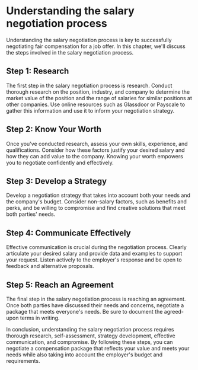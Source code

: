 Understanding the salary negotiation process
=========================================================================================

Understanding the salary negotiation process is key to successfully negotiating fair compensation for a job offer. In this chapter, we'll discuss the steps involved in the salary negotiation process.

Step 1: Research
----------------

The first step in the salary negotiation process is research. Conduct thorough research on the position, industry, and company to determine the market value of the position and the range of salaries for similar positions at other companies. Use online resources such as Glassdoor or Payscale to gather this information and use it to inform your negotiation strategy.

Step 2: Know Your Worth
-----------------------

Once you've conducted research, assess your own skills, experience, and qualifications. Consider how these factors justify your desired salary and how they can add value to the company. Knowing your worth empowers you to negotiate confidently and effectively.

Step 3: Develop a Strategy
--------------------------

Develop a negotiation strategy that takes into account both your needs and the company's budget. Consider non-salary factors, such as benefits and perks, and be willing to compromise and find creative solutions that meet both parties' needs.

Step 4: Communicate Effectively
-------------------------------

Effective communication is crucial during the negotiation process. Clearly articulate your desired salary and provide data and examples to support your request. Listen actively to the employer's response and be open to feedback and alternative proposals.

Step 5: Reach an Agreement
--------------------------

The final step in the salary negotiation process is reaching an agreement. Once both parties have discussed their needs and concerns, negotiate a package that meets everyone's needs. Be sure to document the agreed-upon terms in writing.

In conclusion, understanding the salary negotiation process requires thorough research, self-assessment, strategy development, effective communication, and compromise. By following these steps, you can negotiate a compensation package that reflects your value and meets your needs while also taking into account the employer's budget and requirements.
